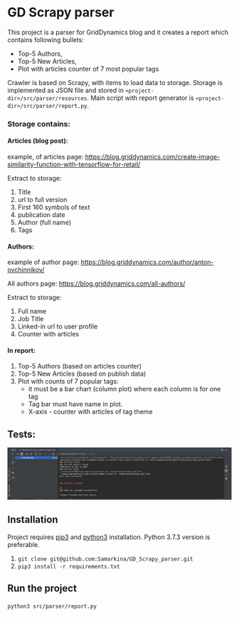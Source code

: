 # GD Scrapy parser

This project is a parser for GridDynamics blog and it creates a report which contains following bullets:
- Top-5 Authors,
- Top-5 New Articles,
- Plot with articles counter of 7 most popular tags

Crawler is based on Scrapy, with items to load data to storage.
Storage is implemented as JSON file and stored in `<project-dir>/src/parser/resources`.
Main script with report generator is `<project-dir>/src/parser/report.py`.

### Storage contains:

#### Articles (blog post):

example, of articles page: https://blog.griddynamics.com/create-image-similarity-function-with-tensorflow-for-retail/

Extract to storage:

1) Title
2) url to full version
3) First 160 symbols of text
4) publication date
5) Author (full name)
6) Tags


#### Authors:

example of author page: https://blog.griddynamics.com/author/anton-ovchinnikov/

All authors page: https://blog.griddynamics.com/all-authors/

Extract to storage:

1) Full name
2) Job Title
3) Linked-in url to user profile
4) Counter with articles


#### In report:

1) Top-5 Authors (based on articles counter)
2) Top-5 New Articles (based on publish data)
3) Plot with counts of 7 popular tags:
    - it must be a bar chart (column plot) where each column is for one tag
    - Tag bar must have name in plot.
    - X-axis - counter with articles of tag theme

## Tests:
![tests](https://github.com/Samarkina/GD_Scrapy_parser/blob/master/tests.png?raw=true)


## Installation
Project requires [pip3](https://pypi.org/project/pip/) and [python3](https://www.python.org/downloads/) installation.
Python 3.7.3 version is preferable.
1. `git clone git@github.com:Samarkina/GD_Scrapy_parser.git`
2. `pip3 install -r requirements.txt`

## Run the project
`python3 src/parser/report.py`
